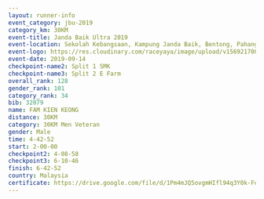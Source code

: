 ```yaml
---
layout: runner-info 
event_category: jbu-2019 
category_km: 30KM 
event-title: Janda Baik Ultra 2019
event-location: Sekolah Kebangsaan, Kampung Janda Baik, Bentong, Pahang, Malaysia 
event-logo: https://res.cloudinary.com/raceyaya/image/upload/v1569217009/logo/janda-baik_vch1pc.jpg 
event-date: 2019-09-14 
checkpoint-name2: Split 1 SMK 
checkpoint-name3: Split 2 E Farm 
overall_rank: 128
gender_rank: 101
category_rank: 34
bib: 32079
name: FAM KIEN KEONG
distance: 30KM
category: 30KM Men Veteran
gender: Male
time: 4-42-52
start: 2-00-00
checkpoint2: 4-08-58
checkpoint3: 6-10-46
finish: 6-42-52
country: Malaysia
certificate: https://drive.google.com/file/d/1Pm4mJQ5ovgmHIfl94q3Y0k-ForZj5h0F/view?usp=sharing
---
```

